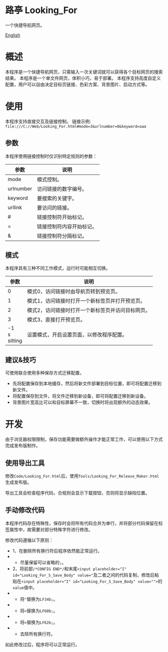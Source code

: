 # 路亭 Looking_For
一个快捷导航网页。

[English](README.md)

# 概述
本程序是一个快捷导航网页，只需输入一次关键词就可以获得各个目标网页的搜索结果。
本程序是一个单文件网页，体积小巧，易于部署。
本程序支持高度自定义配置，用户可以自由决定目标页链接、色彩方案、背景图片、启动方式等。

# 使用
本程序支持直接交互及链接控制。
链接示例:<br>
`file:///C://Web/Looking_For.html#mode=3&urlnumber=8&keyword=aaa`

## 参数
本程序使用链接控制时仅识别特定规则的参数：

参数|说明
----|----
mode|模式控制。
urlnumber|访问链接的数字编号。
keyword|要搜索的关键字。
urllink|要访问的链接。
#|链接控制符开始标记。
=|链接控制符内容开始标记。
&|链接控制符分隔标记。

## 模式
本程序具有三种不同工作模式，运行时可能相互切换。

参数|说明
----|----
0|模式0，访问链接时由导航页转到预览页。
1|模式1，访问链接时打开一个新标签页并打开预览页。
2|模式2，访问链接时打开一个新标签页并访问目标网页。
3|模式3，直接打开预览页。
-1<br>s<br>sitting<br>|设置模式，开启设置页面，以修改程序配置。

## 建议&技巧
可使用联合使用多种保存方式迁移配置。
* 先将配置保存到本地缓存，然后将新文件部署到目标位置，即可将配置迁移到新文件。
* 将配置保存到文件，将文件迁移到新设备，即可将配置迁移到新设备。
* 背景图片宽高比可以和目标屏幕不一致，切换时将出现额外的动态效果。

# 开发

由于浏览器权限限制，保存功能需要做额外操作才能正常工作，可以使用以下方式完成发布版制作。

## 使用导出工具
修改`Code/Looking_For.html`后，使用`Tools/Looking_For_Release_Maker.html`生成发布版。

导出工具会检查程序代码，合规则会显示下载按钮，否则将显示缺陷位置。

## 手动修改代码
本程序代码存在特殊性，保存时会将所有代码合并为单行，并将部分代码保留在标签属性中，故需要对部分特殊字符进行修改。

修改代码遵循以下原则：
* 1、在删除所有换行符后程序依然能正常运行。
* * 尽量保留可以省略的`;`。
* 2、将前部`/*CONFIG END*/`和末尾`<input placeholder="I" id="Looking_For_S_Save_Body" value="`及二者之间的代码复制，修改后粘贴在`<input placeholder="I" id="Looking_For_S_Save_Body" value="">`的`value`值中。
* * 将`"`替换为`LF34b;`。
* * 将`<`替换为`LF60b;`。
* * 将`>`替换为`LF62b;`。
* * 去除所有换行符。

如此修改过后，程序将可以正常运行。

